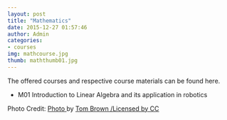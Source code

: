 ```yaml
---
layout: post
title: "Mathematics"
date: 2015-12-27 01:57:46
author: Admin
categories:
- courses
img: mathcourse.jpg
thumb: maththumb01.jpg
---
```



The offered courses and respective course materials can be found here.
<!--more-->

* M01 Introduction to Linear Algebra and its application in robotics



[hampden]: https://github.com/

<p>Photo Credit: <a href="https://www.flickr.com/photos/t_e_brown/8677750589/in/photolist-edPJVt-s5B4vQ-EHBwj-ddQPb5-bHoL2V-ko6Pxf-Brzhn-wdC58y-4ReDN4-e4d1YA-a7yuUY-e5XVeT-fJmwxz-9ne8y-6zxZoo-5fuPef-r4EnEx-6zu1PX-butXDE-kHuTqW-7aT18-o85jru-peckHi-7HCj7M-xPvgHr-5kW78P-qchYXJ-aHpyVD-4LxYqZ-a8ejS9-7udy9Q-4mzvXC-dm7VD9-8b7Xkk-6bpnqK-97dMdh-tYEzoF-97aGY8-eHbRWB-fBiqSc-uBTsr-butY1s-5wxg9E-9o5gKH-5BDke3-buAuc2-9L1fZ8-s6jCd3-9tvztC-99kV" title="Title">
Photo </a> by <a href="https://www.flickr.com/photos/t_e_brown/" title="Title">
Tom Brown </a> </a>  <a href="http://creativecommons.org/licenses/by/2.0/ " title="Title">
/Licensed by CC </a></p>
